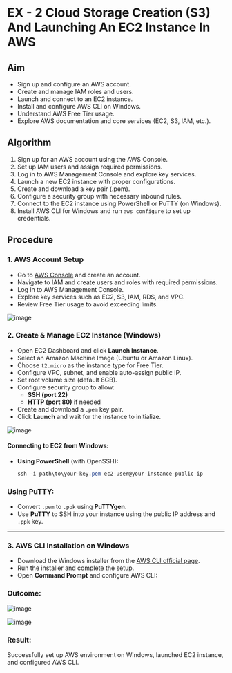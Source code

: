 # EX - 2 Cloud Storage Creation (S3) And Launching An EC2 Instance In AWS

## Aim

- Sign up and configure an AWS account.
- Create and manage IAM roles and users.
- Launch and connect to an EC2 instance.
- Install and configure AWS CLI on Windows.
- Understand AWS Free Tier usage.
- Explore AWS documentation and core services (EC2, S3, IAM, etc.).

## Algorithm

1. Sign up for an AWS account using the AWS Console.
2. Set up IAM users and assign required permissions.
3. Log in to AWS Management Console and explore key services.
4. Launch a new EC2 instance with proper configurations.
5. Create and download a key pair (.pem).
6. Configure a security group with necessary inbound rules.
7. Connect to the EC2 instance using PowerShell or PuTTY (on Windows).
8. Install AWS CLI for Windows and run `aws configure` to set up credentials.

## Procedure

### 1. AWS Account Setup

- Go to [AWS Console](https://aws.amazon.com/console/) and create an account.
- Navigate to IAM and create users and roles with required permissions.
- Log in to AWS Management Console.
- Explore key services such as EC2, S3, IAM, RDS, and VPC.
- Review Free Tier usage to avoid exceeding limits.

![image](https://github.com/user-attachments/assets/d82ac702-5641-47c2-a70d-9f42e9125c82)


### 2. Create & Manage EC2 Instance (Windows)

- Open EC2 Dashboard and click **Launch Instance**.
- Select an Amazon Machine Image (Ubuntu or Amazon Linux).
- Choose `t2.micro` as the instance type for Free Tier.
- Configure VPC, subnet, and enable auto-assign public IP.
- Set root volume size (default 8GB).
- Configure security group to allow:
  - **SSH (port 22)**
  - **HTTP (port 80)** if needed
- Create and download a `.pem` key pair.
- Click **Launch** and wait for the instance to initialize.

![image](https://github.com/user-attachments/assets/9031762b-0166-4ec8-9234-dbe7e60f1ee1)


#### Connecting to EC2 from Windows:

- **Using PowerShell** (with OpenSSH):
  ```powershell
  ssh -i path\to\your-key.pem ec2-user@your-instance-public-ip
  
### Using PuTTY:

- Convert `.pem` to `.ppk` using **PuTTYgen**.
- Use **PuTTY** to SSH into your instance using the public IP address and `.ppk` key.

---

### 3. AWS CLI Installation on Windows

- Download the Windows installer from the [AWS CLI official page](https://aws.amazon.com/cli/).
- Run the installer and complete the setup.
- Open **Command Prompt** and configure AWS CLI:

### Outcome:

![image](https://github.com/user-attachments/assets/1b4997e6-8d4e-4592-9e80-1f551018e981)

![image](https://github.com/user-attachments/assets/b9000051-c8e4-46e1-91cd-b99a2ea794db)

### Result:
Successfully set up AWS environment on Windows, launched EC2 instance, and configured AWS CLI.

